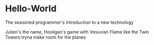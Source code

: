 # Hello-World
The seasoned programmer's introduction to a new technology

Julien's the name, Hooligan's game with Vesuvian Flame 
like the Twin Towers tryna make room for the planes

